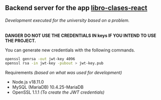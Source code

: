 ## Backend server for the app [libro-clases-react](https://github.com/CoffeSiberian/libro-clases-react "libro-clases-react")

###### Development executed for the university based on a problem.

**DANGER**
**DO NOT USE THE CREDENTIALS IN keys IF YOU INTEND TO USE THE PROJECT.**

You can generate new credentials with the following commands.
```bash
openssl genrsa -out jwt-key 4096
openssl rsa -in jwt-key -pubout > jwt-key.pub
```
Requirements *(based on what was used for development)*

- Node.js v18.11.0
- MySQL (MariaDB) 10.4.25-MariaDB
- OpenSSL 1.1.1 *(To create the JWT credentials)*